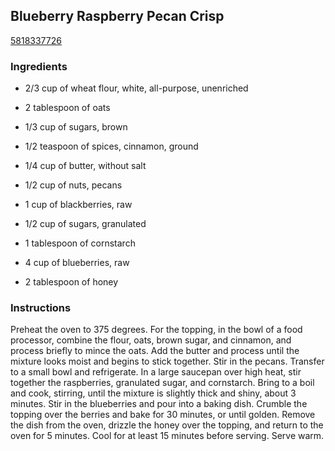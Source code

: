 ## Blueberry Raspberry Pecan Crisp

[5818337726](http://www.epicurious.com/recipes/food/views/blueberry-raspberry-pecan-crisp-382176)

### Ingredients

 - 2/3 cup of wheat flour, white, all-purpose, unenriched

 - 2 tablespoon of oats

 - 1/3 cup of sugars, brown

 - 1/2 teaspoon of spices, cinnamon, ground

 - 1/4 cup of butter, without salt

 - 1/2 cup of nuts, pecans

 - 1 cup of blackberries, raw

 - 1/2 cup of sugars, granulated

 - 1 tablespoon of cornstarch

 - 4 cup of blueberries, raw

 - 2 tablespoon of honey

### Instructions

Preheat the oven to 375 degrees. For the topping, in the bowl of a food processor, combine the flour, oats, brown sugar, and cinnamon, and process briefly to mince the oats. Add the butter and process until the mixture looks moist and begins to stick together. Stir in the pecans. Transfer to a small bowl and refrigerate. In a large saucepan over high heat, stir together the raspberries, granulated sugar, and cornstarch. Bring to a boil and cook, stirring, until the mixture is slightly thick and shiny, about 3 minutes. Stir in the blueberries and pour into a baking dish. Crumble the topping over the berries and bake for 30 minutes, or until golden. Remove the dish from the oven, drizzle the honey over the topping, and return to the oven for 5 minutes. Cool for at least 15 minutes before serving. Serve warm.